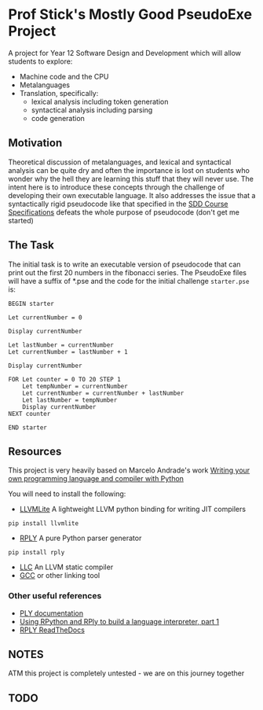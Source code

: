# Prof Stick's Mostly Good PseudoExe Project

A project for Year 12 Software Design and Development which will allow students to explore:
* Machine code and the CPU
* Metalanguages
* Translation, specifically:
  * lexical analysis including token generation
  * syntactical analysis including parsing
  * code generation

## Motivation
Theoretical discussion of metalanguages, and lexical and syntactical analysis can be quite dry and often the importance is lost on students who wonder why the hell they are learning this stuff that they will never use. The intent here is to introduce these concepts through the challenge of developing their own executable language. It also addresses the issue that a syntactically rigid pseudocode like that specified in the [SDD Course Specifications](https://educationstandards.nsw.edu.au/wps/wcm/connect/44325629-51c6-4330-8bf8-662d5cfbe5fb/software-design-development-course-specs.pdf?MOD=AJPERES&CVID=) defeats the whole purpose of pseudocode (don't get me started)

## The Task
The initial task is to write an executable version of pseudocode that can print out the first 20 numbers in the fibonacci series. The PseudoExe files will have a suffix of *.pse and the code for the initial challenge `starter.pse` is:

```
BEGIN starter

Let currentNumber = 0

Display currentNumber

Let lastNumber = currentNumber
Let currentNumber = lastNumber + 1

Display currentNumber

FOR Let counter = 0 TO 20 STEP 1
    Let tempNumber = currentNumber
    Let currentNumber = currentNumber + lastNumber
    Let lastNumber = tempNumber
    Display currentNumber
NEXT counter

END starter
```

## Resources
This project is very heavily based on Marcelo Andrade's work [Writing your own programming language and compiler with Python](https://blog.usejournal.com/writing-your-own-programming-language-and-compiler-with-python-a468970ae6df)

You will need to install the following:
* [LLVMLite](http://llvmlite.pydata.org) A lightweight LLVM python binding for writing JIT compilers
  
```
pip install llvmlite
```

* [RPLY](https://pypi.org/project/rply/) A pure Python parser generator

```
pip install rply
```

* [LLC](https://llvm.org/docs/CommandGuide/llc.html) An LLVM static compiler
* [GCC](https://gcc.gnu.org/) or other linking tool

### Other useful references

* [PLY documentation](https://www.dabeaz.com/ply/ply.html#ply_nn3)
* [Using RPython and RPly to build a language interpreter, part 1](https://joshsharp.com.au/blog/rpython-rply-interpreter-1.html)
* [RPLY ReadTheDocs](https://rply.readthedocs.io/en/latest/users-guide/lexers.html)

## NOTES
ATM this project is completely untested - we are on this journey together

## TODO
